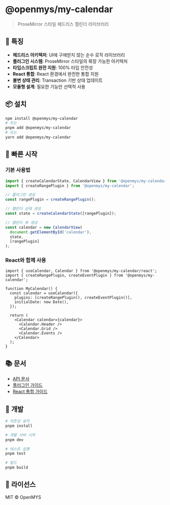 # @openmys/my-calendar

> ProseMirror 스타일 헤드리스 캘린더 라이브러리

## 🚀 특징

- **헤드리스 아키텍처**: UI에 구애받지 않는 순수 로직 라이브러리
- **플러그인 시스템**: ProseMirror 스타일의 확장 가능한 아키텍처
- **타입스크립트 완전 지원**: 100% 타입 안전성
- **React 통합**: React 환경에서 완전한 통합 지원
- **불변 상태 관리**: Transaction 기반 상태 업데이트
- **모듈형 설계**: 필요한 기능만 선택적 사용

## 📦 설치

```bash
npm install @openmys/my-calendar
# 또는
pnpm add @openmys/my-calendar
# 또는
yarn add @openmys/my-calendar
```

## 🎯 빠른 시작

### 기본 사용법

```typescript
import { createCalendarState, CalendarView } from '@openmys/my-calendar';
import { createRangePlugin } from '@openmys/my-calendar';

// 플러그인 생성
const rangePlugin = createRangePlugin();

// 캘린더 상태 생성
const state = createCalendarState([rangePlugin]);

// 캘린더 뷰 생성
const calendar = new CalendarView(
  document.getElementById('calendar'),
  state,
  [rangePlugin]
);
```

### React와 함께 사용

```tsx
import { useCalendar, Calendar } from '@openmys/my-calendar/react';
import { createRangePlugin, createEventPlugin } from '@openmys/my-calendar';

function MyCalendar() {
  const calendar = useCalendar({
    plugins: [createRangePlugin(), createEventPlugin()],
    initialDate: new Date(),
  });

  return (
    <Calendar calendar={calendar}>
      <Calendar.Header />
      <Calendar.Grid />
      <Calendar.Events />
    </Calendar>
  );
}
```

## 📚 문서

- [API 문서](https://openmys.github.io/my-calendar/api/)
- [플러그인 가이드](https://openmys.github.io/my-calendar/plugins/)
- [React 통합 가이드](https://openmys.github.io/my-calendar/react/)

## 🔧 개발

```bash
# 의존성 설치
pnpm install

# 개발 서버 시작
pnpm dev

# 테스트 실행
pnpm test

# 빌드
pnpm build
```

## 📄 라이선스

MIT © OpenMYS